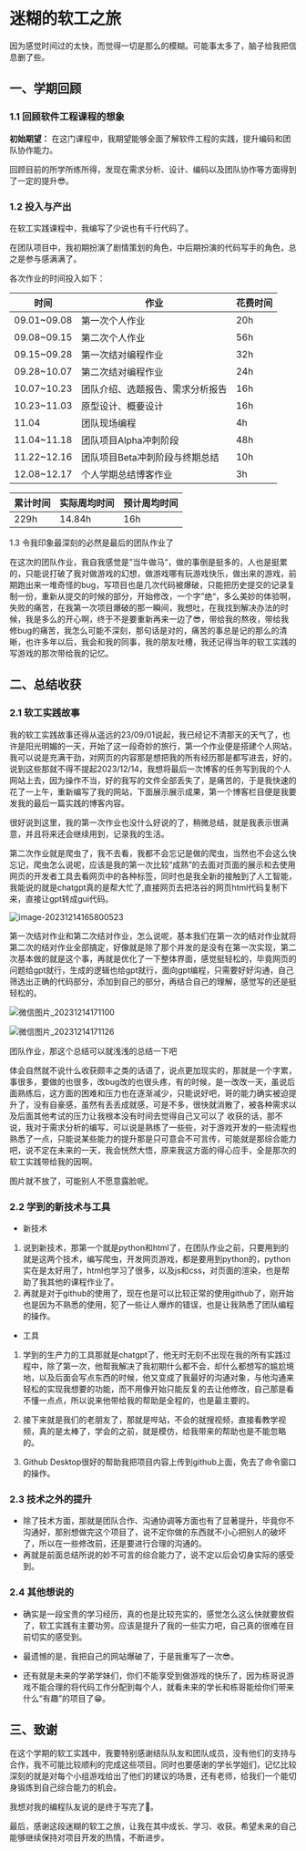 # 迷糊的软工之旅

因为感觉时间过的太快，而觉得一切是那么的模糊。可能事太多了，脑子给我把信息删了些。

## 一、学期回顾

### 1.1 回顾软件工程课程的想象

**初始期望：** 在这门课程中，我期望能够全面了解软件工程的实践，提升编码和团队协作能力。

回顾目前的所学所练所得，发现在需求分析、设计、编码以及团队协作等方面得到了一定的提升😎。

### 1.2 投入与产出

在软工实践课程中，我编写了少说也有千行代码了。

在团队项目中，我初期扮演了剧情策划的角色，中后期扮演的代码写手的角色，总之是参与感满满了。

各次作业的时间投入如下：

| 时间        | 作业                             | 花费时间 |
| ----------- | -------------------------------- | -------- |
| 09.01~09.08 | 第一次个人作业                   | 20h      |
| 09.08~09.15 | 第二次个人作业                   | 56h      |
| 09.15~09.28 | 第一次结对编程作业               | 32h      |
| 09.28~10.07 | 第二次结对编程作业               | 24h      |
| 10.07~10.23 | 团队介绍、选题报告、需求分析报告 | 16h      |
| 10.23~11.03 | 原型设计、概要设计               | 16h      |
| 11.04       | 团队现场编程                     | 4h       |
| 11.04~11.18 | 团队项目Alpha冲刺阶段            | 48h      |
| 11.22~12.16 | 团队项目Beta冲刺阶段与终期总结   | 10h      |
| 12.08~12.17 | 个人学期总结博客作业             | 3h       |

| 累计时间 | 实际周均时间 | 预计周均时间 |
| -------- | ------------ | ------------ |
| 229h     | 14.84h       | 16h          |

1.3 令我印象最深刻的必然是最后的团队作业了

在这次的团队作业，我自我感觉是”当牛做马“，做的事倒是挺多的，人也是挺累的，只能说打破了我对做游戏的幻想，做游戏哪有玩游戏快乐，做出来的游戏，前期跑出来一堆奇怪的bug，写项目也是几次代码被爆破，只能把历史提交的记录复制一份，重新从提交的时候的部分，开始修改，一个字”绝“，多么美妙的体验啊，失败的痛苦，在我第一次项目爆破的那一瞬间，我想吐，在我找到解决办法的时候，我是多么的开心啊，终于不是要重新再来一边了😎，带给我的熬夜，带给我修bug的痛苦，我怎么可能不深刻，那句话是对的，痛苦的事总是记的那么的清晰，也许多年以后，我会和我的同事，我的朋友吐槽，我还记得当年的软工实践的写游戏的那次带给我的记忆。

## 二、总结收获

### 2.1 软工实践故事

我的软工实践故事还得从遥远的23/09/01说起，我已经记不清那天的天气了，也许是阳光明媚的一天，开始了这一段奇妙的旅行，第一个作业便是搭建个人网站，我可以说是充满干劲，对网页的内容那是想把我的所有经历那是都写进去，好的，说到这些那就不得不提起2023/12/14，我想将最后一次博客的任务写到我的个人网站上去，因为操作不当，好的我写的文件全部丢失了，是痛苦的，于是我快速的花了一上午，重新编写了我的网站，下面展示展示成果，第一个博客栏目便是我要发我的最后一篇实践的博客内容。

很好说到这里，我的第一次作业也没什么好说的了，稍微总结，就是我表示很满意，并且将来还会继续用到，记录我的生活。

第二次作业就是爬虫了，我不去看，我都不会忘记是做的爬虫，当然也不会这么快忘记，爬虫怎么说呢，应该是我的第一次比较“成熟”的去面对页面的展示和去使用网页的开发者工具去看网页中的各种标签，同时也是我全新的接触到了人工智能，我能说的就是chatgpt真的是帮大忙了,直接网页去把洛谷的网页html代码复制下来，直接让gpt转成gui代码。

![image-20231214165800523](../img/博客/软工/image.png)

第一次结对作业和第二次结对作业，怎么说呢，基本我们在第一次的结对作业就将第二次的结对作业全部搞定，好像就是除了那个并发的是没有在第一次实现，第二次基本做的就是这个事，再就是优化了一下整体界面，感觉挺轻松的，毕竟网页的问题给gpt就行，生成的逻辑也给gpt就行，面向gpt编程，只需要好好沟通，自己筛选出正确的代码部分，添加到自己的部分，再结合自己的理解，感觉写的还是挺轻松的。

![微信图片_20231214171100](../img/博客/软工/微信图片_20231214171100.jpg)

![微信图片_20231214171126](../img/博客/软工/微信图片_20231214171126.jpg)

团队作业，那这个总结可以就浅浅的总结一下吧

体会自然就不说什么收获颇丰之类的话语了，说点更加现实的，那就是一个字累，事很多，要做的也很多，改bug改的也很头疼，有的时候，是一改改一天，虽说后面熟练后，这方面的困难和压力也在逐渐减少，只能说好吧，哥的能力确实被迫提升了，没有自豪感，虽然有丢丢成就感，可是不多，很快就消散了，被各种需求以及后面其他考试的压力让我根本没有时间去觉得自己又可以了
收获的话，那不说，我对于需求分析的编写，可以说是熟练了一些些，对于游戏开发的一些流程也熟悉了一点，只能说某些能力的提升那是只可意会不可言传，可能就是那综合能力吧，说不定在未来的一天，我会恍然大悟，原来我这方面的得心应手，全是那次的软工实践带给我的因啊。

图片就不放了，可能别人不愿意露脸呢。

### 2.2 学到的新技术与工具

- 新技术

1. 说到新技术，那第一个就是python和html了，在团队作业之前，只要用到的就是这两个技术，编写爬虫，开发网页游戏，都是要用到python的，python实在是太好用了，html也学习了很多，以及js和css，对页面的渲染，也是帮助了我其他的课程作业了。
2. 再就是对于github的使用了，现在也是可以比较正常的使用github了，刚开始也是因为不熟悉的使用，犯了一些让人爆炸的错误，也是让我熟悉了团队编程的操作。

- 工具

1. 学到的生产力的工具那就是chatgpt了，他无时无刻不出现在我的所有实践过程中，除了第一次，他帮我解决了我初期什么都不会，却什么都想写的尴尬境地，以及后面会写点东西的时候，他又变成了我最好的沟通对象，与他沟通来轻松的实现我想要的功能，而不用像开始只能反复的去让他修改，自己那是看不懂一点点，所以说来他带给我的帮助是全程的，也是最主要的。

2. 接下来就是我们的老朋友了，那就是哔站，不会的就搜视频，直接看教学视频，真的是太棒了，学会的之前，就是模仿，给我带来的帮助也是不能忽略的。

3. Github Desktop很好的帮助我把项目内容上传到github上面，免去了命令窗口的操作。

### 2.3 技术之外的提升

- 除了技术方面，那就是团队合作、沟通协调等方面也有了显著提升，毕竟你不沟通好，那别想做完这个项目了，说不定你做的东西就不小心把别人的破坏了，所以在一些修改前，还是要进行合理的沟通的。
- 再就是前面总结所说的妙不可言的综合能力了，说不定以后会切身实际的感受到。

### 2.4 其他想说的

- 确实是一段宝贵的学习经历，真的也是比较充实的，感觉怎么这么快就要放假了，软工实践有主要功劳。应该是提升了我的一些实力吧，自己真的很难在目前切实的感受到。

- 最遗憾的是，我把自己的网站爆破了，于是我重写了一次😎。
- 还有就是未来的学弟学妹们，你们不能享受到做游戏的快乐了，因为栋哥说游戏不能合理的将代码工作分配到每个人，就看未来的学长和栋哥能给你们带来什么“有趣”的项目了😁。

## 三、致谢

在这个学期的软工实践中，我要特别感谢结队队友和团队成员，没有他们的支持与合作，我不可能比较顺利的完成这些项目。同时也要感谢的学长学姐们，记忆比较深刻的就是对每个小组游戏给出了他们的建议的场景，还有老师，给我们一个能切身锻炼到自己综合能力的机会。

我想对我的编程队友说的是终于写完了🥳。

最后，感谢这段迷糊的软工之旅，让我在其中成长、学习、收获。希望未来的自己能够继续保持对项目开发的热情，不断进步。
